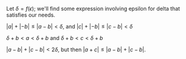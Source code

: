 Let $\delta = f(\epsilon)$; we'll find some expression involving epsilon for delta that satisfies our needs. 

$|a|+|-b|\leq|a-b|<\delta$, and $|c|+|-b|\leq|c-b|<\delta$ 

$\delta+b<a<\delta+b$ and $\delta+b<c<\delta+b$

$|a-b|+|c-b|<2\delta$, but then $|a+c|\leq|a-b|+|c-b|$. 